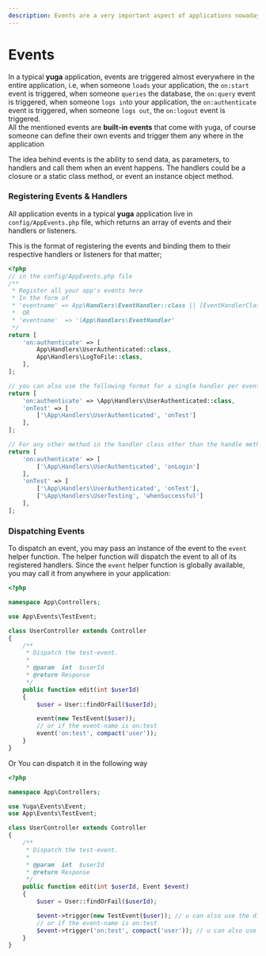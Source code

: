 ```yaml
---
description: Events are a very important aspect of applications nowadays.
---
```


# Events

In a typical **yuga** application, events are triggered almost everywhere in the entire application, i.e, when someone `loads` your application, the `on:start` event is triggered, when someone `queries` the database, the `on:query` event is triggered, when someone `logs in`to your application, the `on:authenticate` event is triggered, when someone `logs out`, the `on:logout` event is triggered.  
All the mentioned events are **built-in events** that come with yuga, of course someone can define their own events and trigger them any where in the application

The idea behind events is the ability to send data, as parameters, to handlers and call them when an event happens. The handlers could be a closure or a static class method, or event an instance object method.

### Registering Events & Handlers

All application events in a typical **yuga** application live in `config/AppEvents.php` file, which returns an array of events and their handlers or listeners.

This is the format of registering the events and binding them to their respective handlers or listeners for that matter;

```php
<?php
// in the config/AppEvents.php file
/**
 * Register all your app's events here
 * In the form of 
 * 'eventname' => App\Handlers\EventHandler::class || [EventHandlerClass1::class, EventHandlerClass2::class]
 *  OR
 * 'eventname'  => '\App\Handlers\EventHandler'
 */
return [
	'on:authenticate' => [
		App\Handlers\UserAuthenticated::class,
		App\Handlers\LogToFile::class,
	],
];

// you can also use the following format for a single handler per event
return [
	'on:authenticate' => \App\Handlers\UserAuthenticated::class,
	'onTest' => [
		['\App\Handlers\UserAuthenticated', 'onTest']
	],
];

// For any other method in the handler class other than the handle method
return [
	'on:authenticate' => [
		['\App\Handlers\UserAuthenticated', 'onLogin']
	],
	'onTest' => [
		['\App\Handlers\UserAuthenticated', 'onTest'],
		['\App\Handlers\UserTesting', 'whenSuccessful']
	],
];
```

### Dispatching Events

 To dispatch an event, you may pass an instance of the event to the `event` helper function. The helper function will dispatch the event to all of its registered handlers. Since the `event` helper function is globally available, you may call it from anywhere in your application:

```php
<?php

namespace App\Controllers;

use App\Events\TestEvent;

class UserController extends Controller
{
    /**
     * Dispatch the test-event.
     *
     * @param  int  $userId
     * @return Response
     */
    public function edit(int $userId)
    {
        $user = User::findOrFail($userId);

        event(new TestEvent($user));
        // or if the event-name is on:test
        event('on:test', compact('user'));
    }
}
```

Or You can dispatch it in the following way

```php
<?php

namespace App\Controllers;

use Yuga\Events\Event;
use App\Events\TestEvent;

class UserController extends Controller
{
    /**
     * Dispatch the test-event.
     *
     * @param  int  $userId
     * @return Response
     */
    public function edit(int $userId, Event $event)
    {
        $user = User::findOrFail($userId);

        $event->trigger(new TestEvent($user)); // u can also use the dispatch(event) method
        // or if the event-name is on:test
        $event->trigger('on:test', compact('user')); // u can also use the dispatch(event) method
    }
}
```

